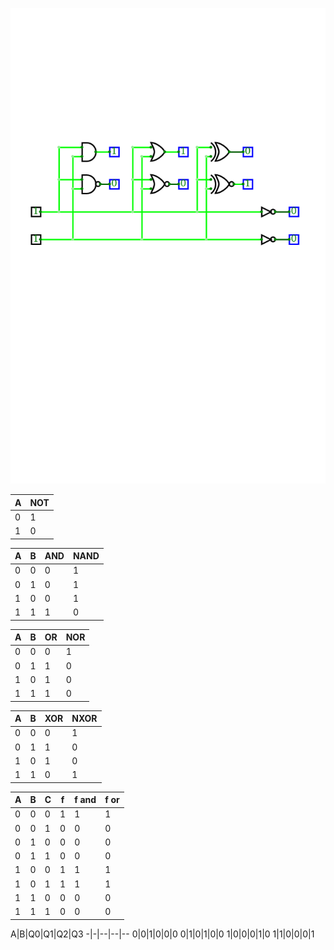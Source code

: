 ![and_gates](./obvod.png)

 A|NOT
 -|-
 0|1
 1|0

 A|B|AND|NAND
 -|-|---|----
 0|0|0|1
 0|1|0|1
 1|0|0|1
 1|1|1|0

 A|B|OR|NOR
 -|-|---|----
 0|0|0|1
 0|1|1|0
 1|0|1|0
 1|1|1|0

 A|B|XOR|NXOR
 -|-|---|----
 0|0|0|1
 0|1|1|0
 1|0|1|0
 1|1|0|1


 A|B|C|f|f and| f or
 -|-|-|-|-----|-----
 0|0|0|1|1|1|
 0|0|1|0|0|0|
 0|1|0|0|0|0|
 0|1|1|0|0|0|
 1|0|0|1|1|1|
 1|0|1|1|1|1|
 1|1|0|0|0|0|
 1|1|1|0|0|0|
 
 
 A|B|Q0|Q1|Q2|Q3
 -|-|--|--|--
 0|0|1|0|0|0
 0|1|0|1|0|0
 1|0|0|0|1|0
 1|1|0|0|0|1
